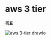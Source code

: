 # aws 3 tier

**목표**

![aws 3-tier drawio](https://github.com/13byte/aws_3_tier/assets/105263779/ff57b52e-6b8b-44d0-b45a-a6691b0175e8)

